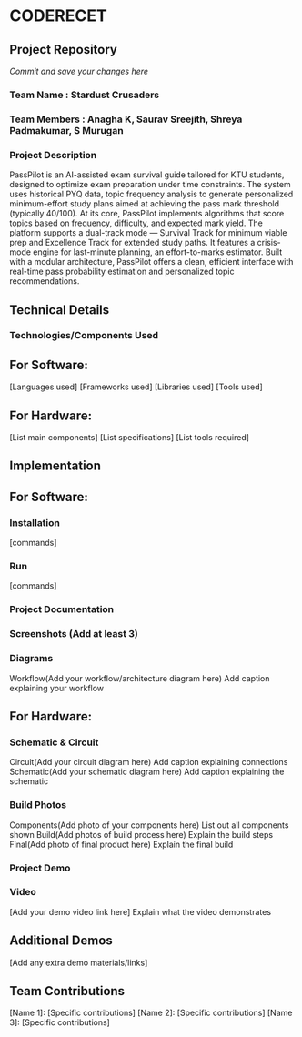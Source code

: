 # CODERECET

## Project Repository
*Commit and save your changes here*

### Team Name : Stardust Crusaders
### Team Members : Anagha K, Saurav Sreejith, Shreya Padmakumar, S Murugan
### Project Description
PassPilot is an AI-assisted exam survival guide tailored for KTU students, designed to optimize exam preparation under time constraints. The system uses historical PYQ data, topic frequency analysis to generate personalized minimum-effort study plans aimed at achieving the pass mark threshold (typically 40/100). At its core, PassPilot implements algorithms that score topics based on frequency, difficulty, and expected mark yield. The platform supports a dual-track mode — Survival Track for minimum viable prep and Excellence Track for extended study paths. It features a crisis-mode engine for last-minute planning, an effort-to-marks estimator. Built with a modular architecture, PassPilot offers a clean, efficient interface with real-time pass probability estimation and personalized topic recommendations.

## Technical Details

### Technologies/Components Used

## For Software:

[Languages used]
[Frameworks used]
[Libraries used]
[Tools used]

## For Hardware:

[List main components]
[List specifications]
[List tools required]

## Implementation

## For Software:

### Installation
[commands]

### Run
[commands]

### Project Documentation

### Screenshots (Add at least 3)

### Diagrams
Workflow(Add your workflow/architecture diagram here) Add caption explaining your workflow

## For Hardware:

### Schematic & Circuit
Circuit(Add your circuit diagram here) Add caption explaining connections
Schematic(Add your schematic diagram here) Add caption explaining the schematic

### Build Photos
Components(Add photo of your components here) List out all components shown
Build(Add photos of build process here) Explain the build steps
Final(Add photo of final product here) Explain the final build

### Project Demo

### Video
[Add your demo video link here] Explain what the video demonstrates

## Additional Demos
[Add any extra demo materials/links]

## Team Contributions
[Name 1]: [Specific contributions]
[Name 2]: [Specific contributions]
[Name 3]: [Specific contributions]
